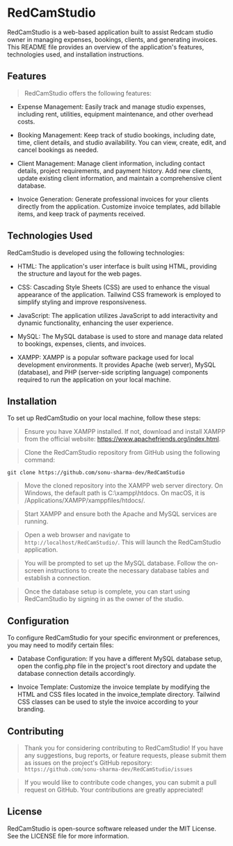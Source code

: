 # RedCamStudio
RedCamStudio is a web-based application built to assist Redcam studio owner in managing expenses, bookings, clients, and generating invoices. This README file provides an overview of the application's features, technologies used, and installation instructions.

## Features
> RedCamStudio offers the following features:

* Expense Management: Easily track and manage studio expenses, including rent, utilities, equipment maintenance, and other overhead costs.

* Booking Management: Keep track of studio bookings, including date, time, client details, and studio availability. You can view, create, edit, and cancel bookings as needed.

* Client Management: Manage client information, including contact details, project requirements, and payment history. Add new clients, update existing client information, and maintain a comprehensive client database.

* Invoice Generation: Generate professional invoices for your clients directly from the application. Customize invoice templates, add billable items, and keep track of payments received.

## Technologies Used
RedCamStudio is developed using the following technologies:

* HTML: The application's user interface is built using HTML, providing the structure and layout for the web pages.

* CSS: Cascading Style Sheets (CSS) are used to enhance the visual appearance of the application. Tailwind CSS framework is employed to simplify styling and improve responsiveness.

* JavaScript: The application utilizes JavaScript to add interactivity and dynamic functionality, enhancing the user experience.

* MySQL: The MySQL database is used to store and manage data related to bookings, expenses, clients, and invoices.

* XAMPP: XAMPP is a popular software package used for local development environments. It provides Apache (web server), MySQL (database), and PHP (server-side scripting language) components required to run the application on your local machine.

## Installation
To set up RedCamStudio on your local machine, follow these steps:

> Ensure you have XAMPP installed. If not, download and install XAMPP from the official website: https://www.apachefriends.org/index.html.

> Clone the RedCamStudio repository from GitHub using the following command:

``` git clone https://github.com/sonu-sharma-dev/RedCamStudio ```
> Move the cloned repository into the XAMPP web server directory. On Windows, the default path is C:\xampp\htdocs\. On macOS, it is /Applications/XAMPP/xamppfiles/htdocs/.

> Start XAMPP and ensure both the Apache and MySQL services are running.

> Open a web browser and navigate to ```http://localhost/RedCamStudio/```. This will launch the RedCamStudio application.

> You will be prompted to set up the MySQL database. Follow the on-screen instructions to create the necessary database tables and establish a connection.

> Once the database setup is complete, you can start using RedCamStudio by signing in as the owner of the studio.

## Configuration
To configure RedCamStudio for your specific environment or preferences, you may need to modify certain files:

* Database Configuration: If you have a different MySQL database setup, open the config.php file in the project's root directory and update the database connection details accordingly.

* Invoice Template: Customize the invoice template by modifying the HTML and CSS files located in the invoice_template directory. Tailwind CSS classes can be used to style the invoice according to your branding.

## Contributing
> Thank you for considering contributing to RedCamStudio! If you have any suggestions, bug reports, or feature requests, please submit them as issues on the project's GitHub repository: ```https://github.com/sonu-sharma-dev/RedCamStudio/issues```

> If you would like to contribute code changes, you can submit a pull request on GitHub. Your contributions are greatly appreciated!

## License
RedCamStudio is open-source software released under the MIT License. See the LICENSE file for more information.
